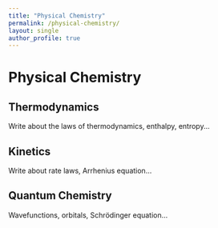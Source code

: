 ```yaml
---
title: "Physical Chemistry"
permalink: /physical-chemistry/
layout: single
author_profile: true
---
```


# Physical Chemistry

## Thermodynamics

Write about the laws of thermodynamics, enthalpy, entropy...

## Kinetics

Write about rate laws, Arrhenius equation...

## Quantum Chemistry

Wavefunctions, orbitals, Schrödinger equation...
